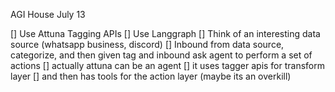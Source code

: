 AGI House July 13

[] Use Attuna Tagging APIs
[] Use Langgraph
[] Think of an interesting data source (whatsapp business, discord)
[] Inbound from data source, categorize, and then given tag and inbound ask agent to perform a set of actions
[] actually attuna can be an agent
[] it uses tagger apis for transform layer
[] and then has tools for the action layer (maybe its an overkill)